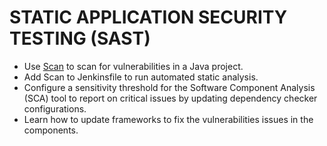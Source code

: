 # STATIC APPLICATION SECURITY TESTING (SAST)



* Use [Scan](https://slscan.io/en/latest/) to scan for vulnerabilities in a Java project.
* Add Scan to Jenkinsfile to run automated static analysis.
* Configure a sensitivity threshold for the Software Component Analysis (SCA) tool to report on critical issues by updating dependency checker configurations.
* Learn how to update frameworks to fix the vulnerabilities issues in the components.
